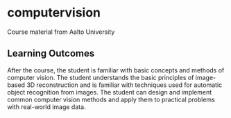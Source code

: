 # computervision
Course material from Aalto University

## Learning Outcomes

After the course, the student is familiar with basic concepts and methods of computer vision. The student understands the basic principles of image-based 3D reconstruction and is familiar with techniques used for automatic object recognition from images. The student can design and implement common computer vision methods and apply them to practical problems with real-world image data.
